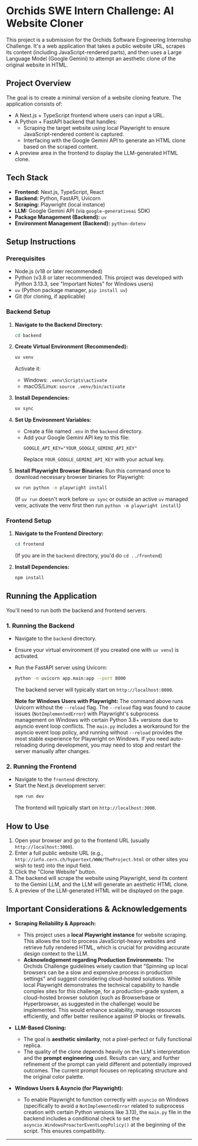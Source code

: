 # Orchids SWE Intern Challenge: AI Website Cloner

This project is a submission for the Orchids Software Engineering Internship Challenge. It's a web application that takes a public website URL, scrapes its content (including JavaScript-rendered parts), and then uses a Large Language Model (Google Gemini) to attempt an aesthetic clone of the original website in HTML.

## Project Overview

The goal is to create a minimal version of a website cloning feature. The application consists of:
* A Next.js + TypeScript frontend where users can input a URL.
* A Python + FastAPI backend that handles:
    * Scraping the target website using local Playwright to ensure JavaScript-rendered content is captured.
    * Interfacing with the Google Gemini API to generate an HTML clone based on the scraped content.
* A preview area in the frontend to display the LLM-generated HTML clone.

## Tech Stack

* **Frontend:** Next.js, TypeScript, React
* **Backend:** Python, FastAPI, Uvicorn
* **Scraping:** Playwright (local instance)
* **LLM:** Google Gemini API (via `google-generativeai` SDK)
* **Package Management (Backend):** `uv`
* **Environment Management (Backend):** `python-dotenv`

## Setup Instructions

### Prerequisites

* Node.js (v18 or later recommended)
* Python (v3.8 or later recommended. This project was developed with Python 3.13.3, see "Important Notes" for Windows users)
* `uv` (Python package manager, `pip install uv`)
* Git (for cloning, if applicable)

### Backend Setup

1.  **Navigate to the Backend Directory:**
    ```bash
    cd backend
    ```

2.  **Create Virtual Environment (Recommended):**
    ```bash
    uv venv
    ```
    Activate it:
    * Windows: `.venv\Scripts\activate`
    * macOS/Linux: `source .venv/bin/activate`

3.  **Install Dependencies:**
    ```bash
    uv sync
    ```

4.  **Set Up Environment Variables:**
    * Create a file named `.env` in the `backend` directory.
    * Add your Google Gemini API key to this file:
        ```env
        GOOGLE_API_KEY="YOUR_GOOGLE_GEMINI_API_KEY"
        ```
        Replace `YOUR_GOOGLE_GEMINI_API_KEY` with your actual key.

5.  **Install Playwright Browser Binaries:**
    Run this command once to download necessary browser binaries for Playwright:
    ```bash
    uv run python -m playwright install
    ```
    (If `uv run` doesn't work before `uv sync` or outside an active `uv` managed venv, activate the venv first then run `python -m playwright install`)


### Frontend Setup

1.  **Navigate to the Frontend Directory:**
    ```bash
    cd frontend 
    ```
    (If you are in the `backend` directory, you'd do `cd ../frontend`)

2.  **Install Dependencies:**
    ```bash
    npm install
    ```

## Running the Application

You'll need to run both the backend and frontend servers.

### 1. Running the Backend

* Navigate to the `backend` directory.
* Ensure your virtual environment (if you created one with `uv venv`) is activated.
* Run the FastAPI server using Uvicorn:
    ```bash
    python -m uvicorn app.main:app --port 8000
    ```
    The backend server will typically start on `http://localhost:8000`.

    **Note for Windows Users with Playwright:** The command above runs Uvicorn without the `--reload` flag. The `--reload` flag was found to cause issues (`NotImplementedError`) with Playwright's subprocess management on Windows with certain Python 3.8+ versions due to asyncio event loop conflicts. The `main.py` includes a workaround for the asyncio event loop policy, and running without `--reload` provides the most stable experience for Playwright on Windows. If you need auto-reloading during development, you may need to stop and restart the server manually after changes.

### 2. Running the Frontend

* Navigate to the `frontend` directory.
* Start the Next.js development server:
    ```bash
    npm run dev
    ```
    The frontend will typically start on `http://localhost:3000`.

## How to Use

1.  Open your browser and go to the frontend URL (usually `http://localhost:3000`).
2.  Enter a full public website URL (e.g., `http://info.cern.ch/hypertext/WWW/TheProject.html` or other sites you wish to test) into the input field.
3.  Click the "Clone Website" button.
4.  The backend will scrape the website using Playwright, send its content to the Gemini LLM, and the LLM will generate an aesthetic HTML clone.
5.  A preview of the LLM-generated HTML will be displayed on the page.

## Important Considerations & Acknowledgements

* **Scraping Reliability & Approach:**
    * This project uses a **local Playwright instance** for website scraping. This allows the tool to process JavaScript-heavy websites and retrieve fully rendered HTML, which is crucial for providing accurate design context to the LLM.
    * **Acknowledgement regarding Production Environments:** The Orchids Challenge guidelines wisely caution that "Spinning up local browsers can be a slow and expensive process in production settings" and suggest considering cloud-hosted solutions. While local Playwright demonstrates the technical capability to handle complex sites for this challenge, for a production-grade system, a cloud-hosted browser solution (such as Browserbase or Hyperbrowser, as suggested in the challenge) would be implemented. This would enhance scalability, manage resources efficiently, and offer better resilience against IP blocks or firewalls.

* **LLM-Based Cloning:**
    * The goal is **aesthetic similarity**, not a pixel-perfect or fully functional replica.
    * The quality of the clone depends heavily on the LLM's interpretation and the **prompt engineering** used. Results can vary, and further refinement of the prompt can yield different and potentially improved outcomes. The current prompt focuses on replicating structure and the original color palette.

* **Windows Users & Asyncio (for Playwright):**
    * To enable Playwright to function correctly with `asyncio` on Windows (specifically to avoid a `NotImplementedError` related to subprocess creation with certain Python versions like 3.13), the `main.py` file in the backend includes a conditional check to set the `asyncio.WindowsProactorEventLoopPolicy()` at the beginning of the script. This ensures compatibility.

---